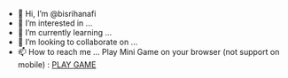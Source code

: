 - 👋 Hi, I’m @bisrihanafi
- 👀 I’m interested in ...
- 🌱 I’m currently learning ...
- 💞️ I’m looking to collaborate on ...
- 📫 How to reach me ...
Play Mini Game on your browser (not support on mobile) :
[PLAY GAME](https://mini-game-vr-a.herokuapp.com/)

<!---
bisrihanafi/bisrihanafi is a ✨ special ✨ repository because its `README.md` (this file) appears on your GitHub profile.
You can click the Preview link to take a look at your changes.
--->
